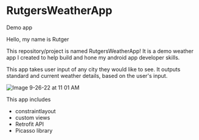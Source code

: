 # RutgersWeatherApp
Demo app

Hello, my name is Rutger

This repository/project is named RutgersWeatherApp!
It is a demo weather app I created to help build and hone my android app developer skills.

This app takes user input of any city they would like to see. It outputs
standard and current weather details, based on the user's input.

![Image 9-26-22 at 11 01 AM](https://user-images.githubusercontent.com/82121875/192312919-73f0de08-4a9f-4cf1-b261-5a03d2299054.jpg)

This app includes

- constraintlayout
- custom views
- Retrofit API
- Picasso library
